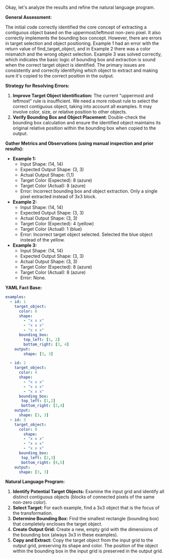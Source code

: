 Okay, let's analyze the results and refine the natural language program.

**General Assessment:**

The initial code correctly identified the core concept of extracting a contiguous object based on the uppermost/leftmost non-zero pixel. It also correctly implements the bounding box concept. However, there are errors in target selection and object positioning. Example 1 had an error with the return value of find_target_object, and in Example 2 there was a color mismatch and the wrong object selection. Example 3 was solved correctly, which indicates the basic logic of bounding box and extraction is sound when the correct target object is identified. The primary issues are consistently and correctly identifying *which* object to extract and making sure it's copied to the correct position in the output.

**Strategy for Resolving Errors:**

1.  **Improve Target Object Identification:** The current "uppermost and leftmost" rule is insufficient. We need a more robust rule to select the correct contiguous object, taking into account all examples. It may involve color, size, or relative position to other objects.
2.  **Verify Bounding Box and Object Placement**: Double-check the bounding box calculation and ensure the identified object maintains its original relative position within the bounding box when copied to the output.

**Gather Metrics and Observations (using manual inspection and prior results):**

*   **Example 1:**
    *   Input Shape: (14, 14)
    *   Expected Output Shape: (3, 3)
    *   Actual Output Shape: (1,1)
    *   Target Color (Expected): 8 (azure)
    *   Target Color (Actual): 8 (azure)
    *   Error: Incorrect bounding box and object extraction. Only a single pixel extracted instead of 3x3 block.
*   **Example 2:**
    *   Input Shape: (14, 14)
    *   Expected Output Shape: (3, 3)
    *   Actual Output Shape: (3, 3)
    *   Target Color (Expected): 4 (yellow)
    *   Target Color (Actual): 1 (blue)
    *   Error: Incorrect target object selected. Selected the blue object instead of the yellow.
*   **Example 3:**
    *   Input Shape: (14, 14)
    *   Expected Output Shape: (3, 3)
    *   Actual Output Shape: (3, 3)
    *   Target Color (Expected): 8 (azure)
    *   Target Color (Actual): 8 (azure)
    *   Error: None.

**YAML Fact Base:**


```yaml
examples:
  - id: 1
    target_object:
      color: 8
      shape:
        - "x x x"
        - "x x x"
        - "x x x"
      bounding_box:
        top_left: [1, 2]
        bottom_right: [3, 4]
    output:
        shape: [3, 3]

  - id: 2
    target_object:
      color: 4
      shape:
        - "x x x"
        - "x x x"
        - "x x x"
      bounding_box:
       top_left: [1,2]
       bottom_right: [3,4]
    output:
      shape: [3, 3]
  - id: 3
    target_object:
      color: 8
        shape:
        - "x x x"
        - "x x x"
        - "x x x"
      bounding_box:
       top_left: [2,3]
       bottom_right: [4,5]
    output:
      shape: [3, 3]
```


**Natural Language Program:**

1.  **Identify Potential Target Objects:** Examine the input grid and identify all distinct contiguous objects (blocks of connected pixels of the same non-zero color).
2. **Select Target**: For each example, find a 3x3 object that is the focus of the transformation.
3.  **Determine Bounding Box:** Find the smallest rectangle (bounding box) that completely encloses the target object.
4.  **Create Output Grid:** Create a new, empty grid with the dimensions of the bounding box (always 3x3 in these examples).
5.  **Copy and Extract:** Copy the target object from the input grid to the output grid, preserving its shape and color. The position of the object within the bounding box in the input grid is preserved in the output grid.
